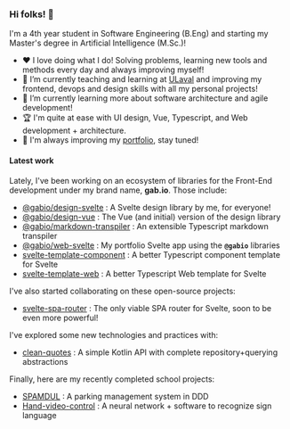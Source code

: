 ### Hi folks! 🤙

I'm a 4th year student in Software Engineering (B.Eng) and starting my Master's degree in Artificial Intelligence (M.Sc.)!

- :heart: I love doing what I do! Solving problems, learning new tools and methods every day and always improving myself!
- 🔭 I’m currently teaching and learning at [ULaval](https://ulaval.ca) and improving my frontend, devops and design skills with all my personal projects!
- 🌱 I’m currently learning more about software architecture and agile development!
- 🏆 I'm quite at ease with UI design, Vue, Typescript, and Web development + architecture.
- 🌟 I'm always improving my [portfolio](https://vigenere23.github.io), stay tuned!

#### Latest work

Lately, I've been working on an ecosystem of libraries for the Front-End development under my brand name, **gab.io**. Those include:

- [@gabio/design-svelte](https://github.com/vigenere23/gabio-design-svelte) : A Svelte design library by me, for everyone!
- [@gabio/design-vue](https://github.com/vigenere23/gabio-design-vue) : The Vue (and initial) version of the design library
- [@gabio/markdown-transpiler](https://github.com/vigenere23/gabio-markdown-transpiler) : An extensible Typescript markdown transpiler
- [@gabio/web-svelte](https://github.com/vigenere23/gabio-web-svelte) : My portfolio Svelte app using the **`@gabio`** libraries
- [svelte-template-component](https://github.com/vigenere23/svelte-template-component) : A better Typescript component template for Svelte
- [svelte-template-web](https://github.com/vigenere23/svelte-template-web) : A better Typescript Web template for Svelte

I've also started collaborating on these open-source projects:

- [svelte-spa-router](https://github.com/ItalyPaleAle/svelte-spa-router) : The only viable SPA router for Svelte, soon to be even more powerful!

I've explored some new technologies and practices with:

- [clean-quotes](https://github.com/vigenere23/clean-quotes) : A simple Kotlin API with complete repository+querying abstractions

Finally, here are my recently completed school projects:

- [SPAMDUL](https://github.com/vigenere23/SPAMDUL) : A parking management system in DDD
- [Hand-video-control](https://github.com/vigenere23/Hand-video-control) : A neural network + software to recognize sign language
